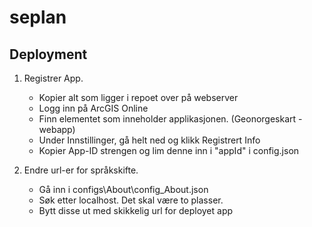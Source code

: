 # seplan

## Deployment

1. Registrer App.
   - Kopier alt som ligger i repoet over på webserver
   - Logg inn på ArcGIS Online 
   - Finn elementet som inneholder applikasjonen. (Geonorgeskart - webapp)
   - Under Innstillinger, gå helt ned og klikk Registrert Info
   - Kopier App-ID strengen og lim denne inn i "appId" i config.json
   
2. Endre url-er for språkskifte.
   - Gå inn i configs\About\config_About.json
   - Søk etter localhost. Det skal være to plasser.
   - Bytt disse ut med skikkelig url for deployet app
